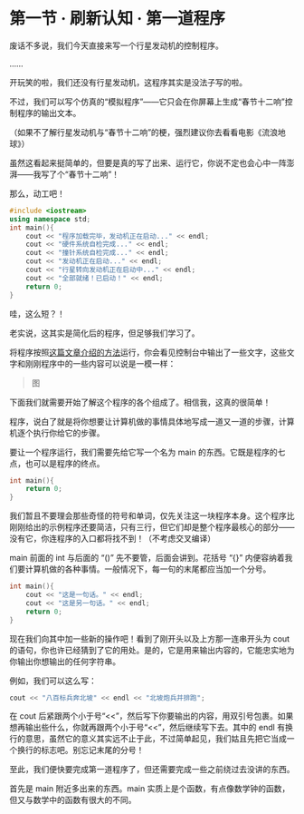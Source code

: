 # 第一节 · 刷新认知 · 第一道程序

废话不多说，我们今天直接来写一个行星发动机的控制程序。

……

开玩笑的啦，我们还没有行星发动机，这程序其实是没法子写的啦。

不过，我们可以写个仿真的“模拟程序”——它只会在你屏幕上生成“春节十二响”控制程序的输出文本。

（如果不了解行星发动机与“春节十二响”的梗，强烈建议你去看看电影《流浪地球》）

虽然这看起来挺简单的，但要是真的写了出来、运行它，你说不定也会心中一阵澎湃——我写了个“春节十二响”！

那么，动工吧！

```cpp
#include <iostream>
using namespace std;
int main(){
    cout << "程序加载完毕，发动机正在启动..." << endl;
    cout << "硬件系统自检完成..." << endl;
    cout << "撞针系统自检完成..." << endl;
    cout << "发动机正在启动..." << endl;
    cout << "行星转向发动机正在启动中..." << endl;
    cout << "全部就绪！已启动！" << endl;
    return 0;
}
```

哇，这么短？！

老实说，这其实是简化后的程序，但足够我们学习了。

将程序按照[这篇文章介绍的方法](.)运行，你会看见控制台中输出了一些文字，这些文字和刚刚程序中的一些内容可以说是一模一样：

> 图

下面我们就需要开始了解这个程序的各个组成了。相信我，这真的很简单！

程序，说白了就是将你想要让计算机做的事情具体地写成一道又一道的步骤，计算机逐个执行你给它的步骤。

要让一个程序运行，我们需要先给它写一个名为 main 的东西。它既是程序的七点，也可以是程序的终点。

```cpp
int main(){
    return 0;
}
```

我们暂且不要理会那些奇怪的符号和单词，仅先关注这一块程序本身。这个程序比刚刚给出的示例程序还要简洁，只有三行，但它们却是整个程序最核心的部分——没有它，你连程序的入口都将找不到！（不考虑交叉编译）

main 前面的 int 与后面的 “()” 先不要管，后面会讲到。花括号 “{}” 内便容纳着我们要计算机做的各种事情。一般情况下，每一句的末尾都应当加一个分号。

```cpp
int main(){
    cout << "这是一句话。" << endl;
    cout << "这是另一句话。" << endl;
    return 0;
}
```

现在我们向其中加一些新的操作吧！看到了刚开头以及上方那一连串开头为 cout 的语句，你也许已经猜到了它的用处。是的，它是用来输出内容的，它能忠实地为你输出你想输出的任何字符串。

例如，我们可以这么写：

```cpp
cout << "八百标兵奔北坡" << endl << "北坡炮兵并排跑";
```

在 cout 后紧跟两个小于号“<<”，然后写下你要输出的内容，用双引号包裹。如果想再输出些什么，你就再跟两个小于号“<<”，然后继续写下去。其中的 endl 有换行的意思，虽然它的意义其实远不止于此，不过简单起见，我们姑且先把它当成一个换行的标志吧。别忘记末尾的分号！

至此，我们便快要完成第一道程序了，但还需要完成一些之前绕过去没讲的东西。

首先是 main 附近多出来的东西。main 实质上是个函数，有点像数学钟的函数，但又与数学中的函数有很大的不同。